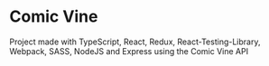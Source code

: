 # Comic Vine

Project made with TypeScript, React, Redux, React-Testing-Library, Webpack, SASS, NodeJS and Express using the Comic Vine API
